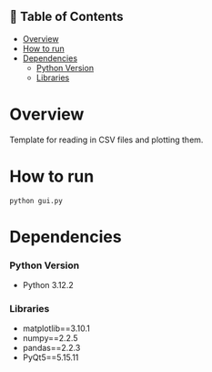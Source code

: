 ## 🚩 Table of Contents

- [Overview](#-Overview)
- [How to run](#How-to-run)
- [Dependencies](#Dependencies)
    - [Python Version](#Python-Version)
    - [Libraries](#Libraries)

# Overview
Template for reading in CSV files and plotting them.

# How to run
```
python gui.py
```

# Dependencies
### Python Version
- Python 3.12.2
### Libraries
- matplotlib==3.10.1
- numpy==2.2.5
- pandas==2.2.3
- PyQt5==5.15.11

